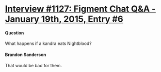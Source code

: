 # [Interview #1127: Figment Chat Q&A - January 19th, 2015, Entry #6](https://www.theoryland.com/intvmain.php?i=1127#6)

#### Question

What happens if a kandra eats Nightblood?

#### Brandon Sanderson

That would be bad for them.

